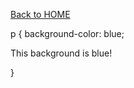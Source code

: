 <!DOCTYPE html>
<html>
<body>

  <a href="https://github.com/camryngelliott/Final-Project-Spring-2023">Back to HOME</a>  
  
<div>
p {
  background-color: blue;
<p>This background is blue!</p>
}
  </div>
  
  </body>
  </html>
